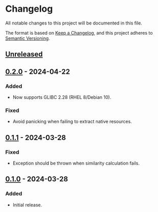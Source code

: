 # Changelog

All notable changes to this project will be documented in this file.

The format is based on [Keep a Changelog](https://keepachangelog.com/en/1.1.0/),
and this project adheres to [Semantic Versioning](https://semver.org/spec/v2.0.0.html).

## [Unreleased]

## [0.2.0] - 2024-04-22

### Added

- Now supports GLIBC 2.28 (RHEL 8/Debian 10).

### Fixed

- Avoid panicking when failing to extract native resources.

## [0.1.1] - 2024-03-28

### Fixed

- Exception should be thrown when similarity calculation fails.

## [0.1.0] - 2024-03-28

### Added

- Initial release.

[unreleased]: https://github.com/ocpddev/kairs/compare/v0.2.0...HEAD

[0.2.0]: https://github.com/ocpddev/kairs/compare/v0.1.1...v0.2.0

[0.1.1]: https://github.com/ocpddev/kairs/compare/v0.1.0...v0.1.1

[0.1.0]: https://github.com/ocpddev/kairs/releases/tag/v0.1.0
